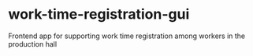 # work-time-registration-gui
Frontend app for supporting work time registration among workers in the production hall
